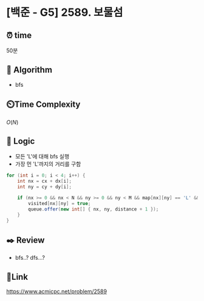 # [백준 - G5] 2589. 보물섬

## ⏰ **time**

50분

## :pushpin: **Algorithm**

- bfs

## ⏲️**Time Complexity**

$O(N)$

## :round_pushpin: **Logic**
- 모든 'L'에 대해 bfs 실행
- 가장 먼 'L'까지의 거리를 구함

```java
for (int i = 0; i < 4; i++) {
    int nx = cx + dx[i];
    int ny = cy + dy[i];

    if (nx >= 0 && nx < N && ny >= 0 && ny < M && map[nx][ny] == 'L' && !visited[nx][ny]) {
        visited[nx][ny] = true;
        queue.offer(new int[] { nx, ny, distance + 1 });
    }
}
```

## :black_nib: **Review**
- bfs..? dfs...?

## 📡**Link**
https://www.acmicpc.net/problem/2589